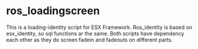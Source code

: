 # ros_loadingscreen

This is a loading-identity script for ESX Framework. Ros_identity is based on esx_identity, so sql functions ar the same.
Both scripts have dependency each other as they do screen fadein and fadeouts on different parts.
